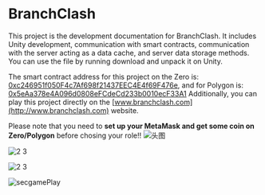 # BranchClash

This project is the development documentation for BranchClash. 
It includes Unity development, communication with smart contracts, communication with the server acting as a data cache, and server data storage methods. 
You can use the file by running download and unpack it on Unity.


The smart contract address for this project on the Zero is: [0xc246951f050F4c7Af698f21437EEC4E4f69F476e](https://polygonscan.com/address/0x5eAa378e4A096d0808eFCdeCd233b0010ecF33A1), and for Polygon is: [0x5eAa378e4A096d0808eFCdeCd233b0010ecF33A1](https://polygonscan.com/address/0x5eAa378e4A096d0808eFCdeCd233b0010ecF33A1)
Additionally, you can play this project directly on the [www.branchclash.com](http://www.branchclash.com) website.

Please note that you need to **set up your MetaMask and get some coin on Zero/Polygon** before chosing your role!!
![头图](https://github.com/Lylilaaaa/BoW2/assets/93197170/9266e196-aa5c-4a66-9b4f-656f9cfd8a13)

![2 3](https://github.com/Lylilaaaa/branchclash/assets/93197170/efec9c86-0f15-4aca-bec4-422876251048)

![2 3](https://github.com/Lylilaaaa/branchclash/assets/93197170/a6fdaeb5-7768-4a56-9bfc-ebe79743d2a7)

![secgamePlay](https://github.com/Lylilaaaa/branchclash/assets/93197170/11321d14-4a4a-4285-bb03-5a982a014392)



